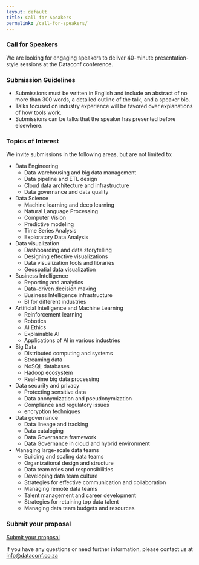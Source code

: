 ```yaml
---
layout: default
title: Call for Speakers
permalink: /call-for-speakers/
---
```


### Call for Speakers

We are looking for engaging speakers to deliver 40-minute presentation-style sessions at the Dataconf conference.

### Submission Guidelines
- Submissions must be written in English and include an abstract of no more than 300 words, a detailed outline of the talk, and a speaker bio.
- Talks focused on industry experience will be favored over explanations of how tools work.
- Submissions can be talks that the speaker has presented before elsewhere.

### Topics of Interest
We invite submissions in the following areas, but are not limited to:

- Data Engineering
    - Data warehousing and big data management
    - Data pipeline and ETL design
    - Cloud data architecture and infrastructure
    - Data governance and data quality
- Data Science
    - Machine learning and deep learning
    - Natural Language Processing
    - Computer Vision
    - Predictive modeling
    - Time Series Analysis
    - Exploratory Data Analysis
- Data visualization
    - Dashboarding and data storytelling
    - Designing effective visualizations
    - Data visualization tools and libraries
    - Geospatial data visualization
- Business Intelligence
    - Reporting and analytics
    - Data-driven decision making
    - Business Intelligence infrastructure
    - BI for different industries
- Artificial Intelligence and Machine Learning
    - Reinforcement learning
    - Robotics
    - AI Ethics
    - Explainable AI
    - Applications of AI in various industries
- Big Data
    - Distributed computing and systems
    - Streaming data
    - NoSQL databases
    - Hadoop ecosystem
    - Real-time big data processing
- Data security and privacy
    - Protecting sensitive data
    - Data anonymization and pseudonymization
    - Compliance and regulatory issues
    - encryption techniques
- Data governance
    - Data lineage and tracking
    - Data cataloging
    - Data Governance framework
    - Data Governance in cloud and hybrid environment
- Managing large-scale data teams
    - Building and scaling data teams
    - Organizational design and structure
    - Data team roles and responsibilities
    - Developing data team culture
    - Strategies for effective communication and collaboration
    - Managing remote data teams
    - Talent management and career development
    - Strategies for retaining top data talent
    - Managing data team budgets and resources

### Submit your proposal
<a href="https://sessionize.com/dataconf/submit" class="btn">Submit your proposal</a>

If you have any questions or need further information, please contact us at info@dataconf.co.za

